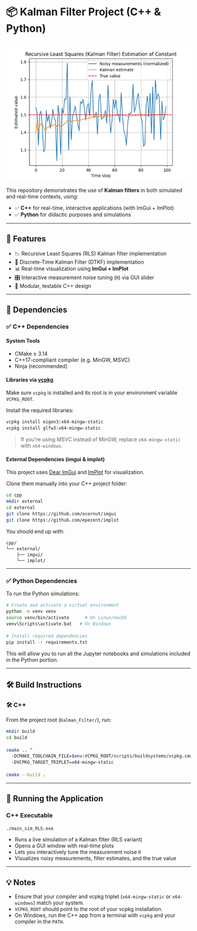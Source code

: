 
# 📦 Kalman Filter Project (C++ & Python)

![kalman_estimation](images/kalman_RLS_estimation.png)

This repository demonstrates the use of **Kalman filters** in both simulated and real-time contexts, using:

- ✅ **C++** for real-time, interactive applications (with ImGui + ImPlot)
- ✅ **Python** for didactic purposes and simulations

---

## 🧠 Features

- 📉 Recursive Least Squares (RLS) Kalman filter implementation
- 📐 Discrete-Time Kalman Filter (DTKF) implementation
- 📊 Real-time visualization using **ImGui + ImPlot**
- 🎛️ Interactive measurement noise tuning (`R`) via GUI slider
- 🧪 Modular, testable C++ design

---

## 🔧 Dependencies

### ✅ C++ Dependencies

#### System Tools
- CMake ≥ 3.14
- C++17-compliant compiler (e.g. MinGW, MSVC)
- Ninja (recommended)

#### Libraries via [vcpkg](https://github.com/microsoft/vcpkg)

Make sure `vcpkg` is installed and its root is in your environment variable `VCPKG_ROOT`.

Install the required libraries:

```bash
vcpkg install eigen3:x64-mingw-static
vcpkg install glfw3:x64-mingw-static
```

> If you're using MSVC instead of MinGW, replace `x64-mingw-static` with `x64-windows`.

#### External Dependencies (imgui & implot)

This project uses [Dear ImGui](https://github.com/ocornut/imgui) and [ImPlot](https://github.com/epezent/implot) for visualization.

Clone them manually into your C++ project folder:

```bash
cd cpp
mkdir external
cd external
git clone https://github.com/ocornut/imgui
git clone https://github.com/epezent/implot
```

You should end up with:

```
cpp/
└── external/
    ├── imgui/
    └── implot/
```

---

### ✅ Python Dependencies

To run the Python simulations:

```bash
# Create and activate a virtual environment
python -m venv venv
source venv/bin/activate      # On Linux/macOS
venv\Scripts\activate.bat   # On Windows

# Install required dependencies
pip install -r requirements.txt
```

This will allow you to run all the Jupyter notebooks and simulations included in the Python portion.

---

## 🛠️ Build Instructions

### 🛠️ C++ 

From the project root (`Kalman_Filter/`), run:

```bash
mkdir build
cd build

cmake .. ^
  -DCMAKE_TOOLCHAIN_FILE=$env:VCPKG_ROOT/scripts/buildsystems/vcpkg.cmake ^
  -DVCPKG_TARGET_TRIPLET=x64-mingw-static

cmake --build .
```


---

## 🚀 Running the Application

### C++ Executable

```bash
./main_sim_RLS.exe
```

- Runs a live simulation of a Kalman filter (RLS variant)
- Opens a GUI window with real-time plots
- Lets you interactively tune the measurement noise `R`
- Visualizes noisy measurements, filter estimates, and the true value

---

## 💡 Notes

- Ensure that your compiler and vcpkg triplet (`x64-mingw-static` or `x64-windows`) match your system.
- `VCPKG_ROOT` should point to the root of your vcpkg installation.
- On Windows, run the C++ app from a terminal with `vcpkg` and your compiler in the `PATH`.

